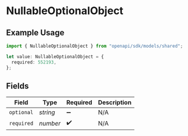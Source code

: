 # NullableOptionalObject

## Example Usage

```typescript
import { NullableOptionalObject } from "openapi/sdk/models/shared";

let value: NullableOptionalObject = {
  required: 552193,
};
```

## Fields

| Field              | Type               | Required           | Description        |
| ------------------ | ------------------ | ------------------ | ------------------ |
| `optional`         | *string*           | :heavy_minus_sign: | N/A                |
| `required`         | *number*           | :heavy_check_mark: | N/A                |